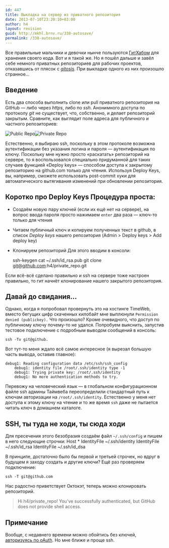 ```yaml
---
id: 447
title: Выкладка на сервер из приватного репозитория
date: 2013-07-10T23:20:10+03:00
author: h4
layout: revision
guid: http://mkhl.brnv.ru/338-autosave/
permalink: /338-autosave/
---
```

Все правильные мальчики и девочки нынче пользуются [ГитХабом](http://github.com/) для хранения своего кода. Вот и я такой же. Но я пошёл дальше и завёл себе немного приватных репозиториев для рабочих проектов, отказавшись от плясок с _[gitosis](http://noteskeeper.ru/63/)_. При выкладке одного из них произошло странное…

## Введение

Есть два способа выполнить clone или pull приватного репозитория на GitHub — либо через _https_, либо по _ssh_. Анонимного доступа по протоколу _git_ не существует, что, собственно, и делает репозиторий закрытым. Сравните, как выглядит поле адреса для публичного и частного репозиториев:

![Public Repo](https://api.monosnap.com/image/download?id=XjufrxdtOVeFkLFGhQYLaeVPR)![Private Repo](https://api.monosnap.com/image/download?id=VWZrMESeDvFsDPxwHlVGyMvRQ) 

Естественно, я выбираю ssh, поскольку в этом протоколе возможна аутентификации без указания логина и пароля — аутентификация по ключу. Поскольку мне нужно просто «раскатать» репозиторий на сервере, то я воспользовался специально придуманной для таких случаев функцией «Deploy keys» — способом доступа к закрытому репозиторию на github.com только для чтения. Используя Deploy Keys, вы, например, сможете использовать post-commit хуки для автоматического вытягивания изменений при обновлении репозитория.

## Коротко про Deploy Keys Процедура проста:

  * Создаём новую пару ключей (если их ещё нет на сервере), на вопрос ввода пароля просто нажимаем `enter` два раза — ключ-то только для чтения
  * Читаем публичный ключ и копируем полученных текст в github, в список _Deploy keys_ нашего репозитория (Admin > Deploy keys > Add deploy key) 
  * Клонируем репозиторий Для этого вводим в консоли:
    
    ssh-keygen cat ~/.ssh/id&#95;rsa.pub git clone git@github.com:h4/private&#95;repo.git

Если всё-всё сделано правильно и ssh на сервере тоже настроен правильно, то гит начнёт клонирование нашего закрытого репозитория.

## Давай до свидания&#8230;

Однако, когда я попробовал провернуть это на хостинге TimeWeb, вместо бегущих цифр скаченных килобайт мне выплюнули `Permission denied (publickey).` Что произошло? Кроме очевидного, что доступ по публичному ключу почему-то не удался. Попробуем выяснить, запустив тестовое подключение с подробным выводом сообщений в консоль:

    ssh -Tv git@github.
    

Вот тут-то меня ждало всё самое интересное (я вырезал большую часть вывода, оставив главное):

    debug1: Reading configuration data /etc/ssh/ssh_config
        debug1: identity file /root/.ssh/identity type -1
        debug1: Trying private key: /root/.ssh/identity
        debug1: No more authentication methods to try.
    

Перевожу на человеческий язык — в глобальном конфигурационном файле ssh админы Таймвеба переопределили стандартный путь к ключам авторизации на `/root/.ssh/identity`. Естественно у меня нет доступа к этому ключу на чтение и то же время `ssh` даже не пытается читать ключ в домашнем каталоге.

## SSH, ты туда не ходи, ты сюда ходи

Для пресечения этого безобразия создаём файл `~/.ssh/config` и пишем в него следующие строчки: Host * IdentityFile ~/.ssh/identity IdentityFile ~/.ssh/id&#95;rsa IdentityFile ~/.ssh/id&#95;dsa

В принципе, достаточно было бы первой и третьей строчек, но вдруг в будущем я заходу создать и другие ключи? Ещё раз проверяем подключение:

    ssh -T git@github.com
    

Нас радостно приветствует Октокэт, теперь можно клонировать репозиторий.

> Hi h4/private_repo! You&#8217;ve successfully authenticated, but GitHub does not provide shell access.

## Примечание

Вообще, с недавнего времени можно обойтись без ключей, [авторизуясь по oAuth](https://github.com/blog/1270-easier-builds-and-deployments-using-git-over-https-and-oauth). Но мне ближе и проще ssh.